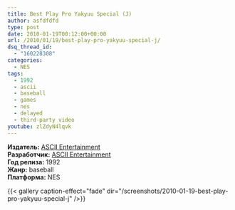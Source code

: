 ```yaml
---
title: Best Play Pro Yakyuu Special (J)
author: asfdfdfd
type: post
date: 2010-01-19T00:12:00+00:00
url: /2010/01/19/best-play-pro-yakyuu-special-j/
dsq_thread_id:
  - "160228308"
categories:
  - NES
tags:
  - 1992
  - ascii
  - baseball
  - games
  - nes
  - delayed
  - third-party video  
youtube: zlZdyN4lqvk 
---
```

**Издатель:** [ASCII Entertainment][1]  
**Разработчик:** [ASCII Entertainment][1]  
**Год релиза:** 1992  
**Жанр:** baseball  
**Платформа:** NES

<!--more-->

{{< gallery caption-effect="fade" dir="/screenshots/2010-01-19-best-play-pro-yakyuu-special-j" />}}

 [1]: https://www.mobygames.com/company/ascii-entertainment-software-inc
